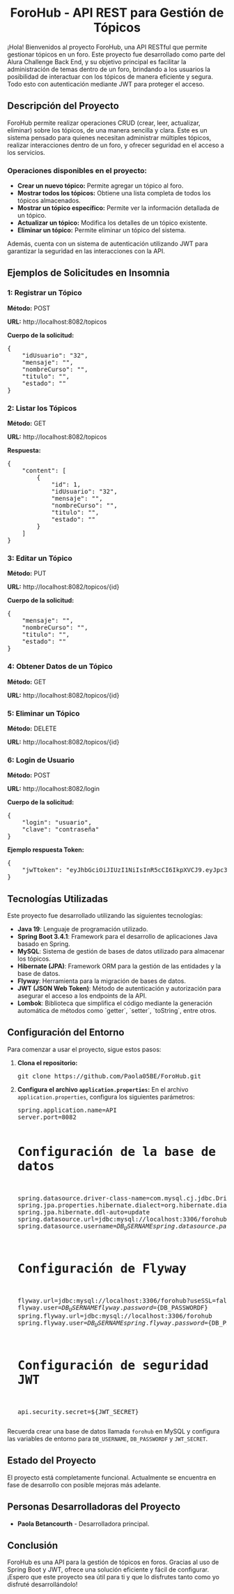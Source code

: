 <h1 align="center">ForoHub - API REST para Gestión de Tópicos</h1>

<p>¡Hola! Bienvenidos al proyecto ForoHub, una API RESTful que permite gestionar tópicos en un foro. Este proyecto fue desarrollado como parte del Alura Challenge Back End, y su objetivo principal es facilitar la administración de temas dentro de un foro, brindando a los usuarios la posibilidad de interactuar con los tópicos de manera eficiente y segura. Todo esto con autenticación mediante JWT para proteger el acceso.</p>

<h2>Descripción del Proyecto</h2>

<p>ForoHub permite realizar operaciones CRUD (crear, leer, actualizar, eliminar) sobre los tópicos, de una manera sencilla y clara. Este es un sistema pensado para quienes necesitan administrar múltiples tópicos, realizar interacciones dentro de un foro, y ofrecer seguridad en el acceso a los servicios.</p>

<h3>Operaciones disponibles en el proyecto:</h3>

<ul>
    <li><strong>Crear un nuevo tópico:</strong> Permite agregar un tópico al foro.</li>
    <li><strong>Mostrar todos los tópicos:</strong> Obtiene una lista completa de todos los tópicos almacenados.</li>
    <li><strong>Mostrar un tópico específico:</strong> Permite ver la información detallada de un tópico.</li>
    <li><strong>Actualizar un tópico:</strong> Modifica los detalles de un tópico existente.</li>
    <li><strong>Eliminar un tópico:</strong> Permite eliminar un tópico del sistema.</li>
</ul>

<p>Además, cuenta con un sistema de autenticación utilizando JWT para garantizar la seguridad en las interacciones con la API.</p>

<h2>Ejemplos de Solicitudes en Insomnia</h2>

<h3>1: Registrar un Tópico</h3>
<p><strong>Método:</strong> POST</p>
<p><strong>URL:</strong> http://localhost:8082/topicos</p>
<p><strong>Cuerpo de la solicitud:</strong></p>
<pre>
{
    "idUsuario": "32",
    "mensaje": "",
    "nombreCurso": "",
    "titulo": "",
    "estado": ""
}
</pre>

<h3>2: Listar los Tópicos</h3>
<p><strong>Método:</strong> GET</p>
<p><strong>URL:</strong> http://localhost:8082/topicos</p>
<p><strong>Respuesta:</strong></p>
<pre>
{
    "content": [
        {
            "id": 1,
            "idUsuario": "32",
            "mensaje": "",
            "nombreCurso": "",
            "titulo": "",
            "estado": ""
        }
    ]
}
</pre>

<h3>3: Editar un Tópico</h3>
<p><strong>Método:</strong> PUT</p>
<p><strong>URL:</strong> http://localhost:8082/topicos/{id}</p>
<p><strong>Cuerpo de la solicitud:</strong></p>
<pre>
{
    "mensaje": "",
    "nombreCurso": "",
    "titulo": "",
    "estado": ""
}
</pre>

<h3>4: Obtener Datos de un Tópico</h3>
<p><strong>Método:</strong> GET</p>
<p><strong>URL:</strong> http://localhost:8082/topicos/{id}</p>

<h3>5: Eliminar un Tópico</h3>
<p><strong>Método:</strong> DELETE</p>
<p><strong>URL:</strong> http://localhost:8082/topicos/{id}</p>

<h3>6: Login de Usuario</h3>
<p><strong>Método:</strong> POST</p>
<p><strong>URL:</strong> http://localhost:8082/login</p>
<p><strong>Cuerpo de la solicitud:</strong></p>
<pre>
{
    "login": "usuario",
    "clave": "contraseña"
}
</pre>
<p><strong>Ejemplo respuesta Token:</strong></p>
<pre>
{
    "jwTtoken": "eyJhbGciOiJIUzI1NiIsInR5cCI6IkpXVCJ9.eyJpc3MiOiJmb3JvaHViIiwic3ViIjoic3BiZXRhbiIsImlkIjoxLCJleHAiOjE3MzY3Mjc3OTR9.DISNCjlXCFLRZisiC9thbPJwkKcrP0Y2-f54cLVHZdo"
}
</pre>

<h2>Tecnologías Utilizadas</h2>

<p>Este proyecto fue desarrollado utilizando las siguientes tecnologías:</p>
<ul>
    <li><strong>Java 19</strong>: Lenguaje de programación utilizado.</li>
    <li><strong>Spring Boot 3.4.1</strong>: Framework para el desarrollo de aplicaciones Java basado en Spring.</li>
    <li><strong>MySQL</strong>: Sistema de gestión de bases de datos utilizado para almacenar los tópicos.</li>
    <li><strong>Hibernate (JPA)</strong>: Framework ORM para la gestión de las entidades y la base de datos.</li>
    <li><strong>Flyway</strong>: Herramienta para la migración de bases de datos.</li>
    <li><strong>JWT (JSON Web Token)</strong>: Método de autenticación y autorización para asegurar el acceso a los endpoints de la API.</li>
    <li><strong>Lombok</strong>: Biblioteca que simplifica el código mediante la generación automática de métodos como `getter`, `setter`, `toString`, entre otros.</li>
</ul>

<h2>Configuración del Entorno</h2>

<p>Para comenzar a usar el proyecto, sigue estos pasos:</p>
<ol>
    <li><strong>Clona el repositorio:</strong>
        <pre>git clone https://github.com/Paola05BE/ForoHub.git</pre>
    </li>
    <li><strong>Configura el archivo <code>application.properties</code>:</strong>
        En el archivo <code>application.properties</code>, configura los siguientes parámetros:
        <pre>
spring.application.name=API
server.port=8082

# Configuración de la base de datos
spring.datasource.driver-class-name=com.mysql.cj.jdbc.Driver
spring.jpa.properties.hibernate.dialect=org.hibernate.dialect.MySQL8Dialect
spring.jpa.hibernate.ddl-auto=update
spring.datasource.url=jdbc:mysql://localhost:3306/forohub
spring.datasource.username=${DB_USERNAME}
spring.datasource.password=${DB_PASSWORDF}

# Configuración de Flyway
flyway.url=jdbc:mysql://localhost:3306/forohub?useSSL=false&serverTimezone=UTC
flyway.user=${DB_USERNAME}
flyway.password=${DB_PASSWORDF}
spring.flyway.url=jdbc:mysql://localhost:3306/forohub
spring.flyway.user=${DB_USERNAME}
spring.flyway.password=${DB_PASSWORDF}

# Configuración de seguridad JWT
api.security.secret=${JWT_SECRET}
</pre>
</li>
</ol>

<p>Recuerda crear una base de datos llamada <code>forohub</code> en MySQL y configura las variables de entorno para <code>DB_USERNAME</code>, <code>DB_PASSWORDF</code> y <code>JWT_SECRET</code>.</p>

<h2>Estado del Proyecto</h2>

<p>El proyecto está completamente funcional. Actualmente se encuentra en fase de desarrollo con posible mejoras más adelante.</p>

<h2 id="personas-desarrolladores">Personas Desarrolladoras del Proyecto</h2>

<ul>
    <li><strong>Paola Betancourth</strong> - Desarrolladora principal.</li>
</ul>

<h2>Conclusión</h2>

<p>ForoHub es una API  para la gestión de tópicos en foros. Gracias al uso de Spring Boot y JWT, ofrece una solución eficiente y fácil de configurar. ¡Espero que este proyecto sea útil para ti y que lo disfrutes tanto como yo disfruté desarrollándolo!</p>
